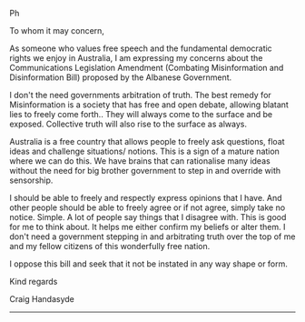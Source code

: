 Ph

To whom it may concern,

As someone who values free speech and the fundamental democratic rights we enjoy in Australia, I am expressing my concerns
about the Communications Legislation Amendment (Combating Misinformation and Disinformation Bill) proposed by the
Albanese Government.

I don't the need governments arbitration of truth. The best remedy for Misinformation is a society that has free and open debate,
allowing blatant lies to freely come forth.. They will always come to the surface and be exposed. Collective truth will also rise to
the surface as always.

Australia is a free country that allows people to freely ask questions, float ideas and challenge situations/ notions. This is a sign of
a mature nation where we can do this. We have brains that can rationalise many ideas without the need for big brother
government to step in and override with sensorship.

I should be able to freely and respectly express opinions that I have. And other people should be able to freely agree or if not
agree, simply take no notice. Simple. A lot of people say things that I disagree with. This is good for me to think about. It helps
me either confirm my beliefs or alter them. I don't need a government stepping in and arbitrating truth over the top of me and my
fellow citizens of this wonderfully free nation.

I oppose this bill and seek that it not be instated in any way shape or form.

Kind regards

Craig Handasyde


-----

